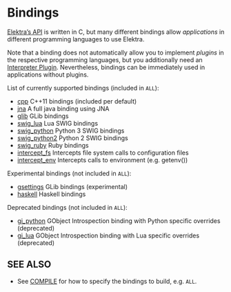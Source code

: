 # Bindings

[Elektra’s API](http://doc.libelektra.org/api/latest/html/) is written in C,
but many different bindings allow *applications* in different programming languages
to use Elektra.

Note that a binding does not automatically allow you to implement *plugins*
in the respective programming languages, but you additionally need an
[Interpreter Plugin](/src/plugins/README.md). Nevertheless, bindings
can be immediately used in applications without plugins.

List of currently supported bindings (included in `ALL`):

- [cpp](cpp/) C++11 bindings (included per default)
- [jna](jna/) A full java binding using JNA
- [glib](glib/) GLib bindings
- [swig_lua](swig/lua/) Lua SWIG bindings
- [swig_python](swig/python/) Python 3 SWIG bindings
- [swig_python2](swig/python2/) Python 2 SWIG bindings
- [swig_ruby](swig/ruby/) Ruby bindings
- [intercept_fs](intercept/fs/) Intercepts file system calls to configuration files
- [intercept_env](intercept/env/) Intercepts calls to environment (e.g. getenv())

Experimental bindings (not included in `ALL`):

- [gsettings](gsettings/) GLib bindings (experimental)
- [haskell](haskell/) Haskell bindings

Deprecated bindings (not included in `ALL`):

- [gi_python](gi/python/) GObject Introspection binding with Python specific overrides (deprecated)
- [gi_lua](gi/lua/) GObject Introspection binding with Lua specific overrides (deprecated)

## SEE ALSO

- See [COMPILE](/doc/COMPILE.md#bindings) for how to specify the bindings to build, e.g. `ALL`.
